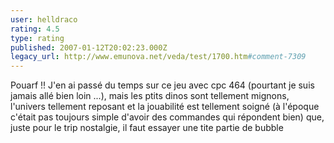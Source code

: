```yaml
---
user: helldraco
rating: 4.5
type: rating
published: 2007-01-12T20:02:23.000Z
legacy_url: http://www.emunova.net/veda/test/1700.htm#comment-7309
---
```

Pouarf !! J'en ai passé du temps sur ce jeu avec cpc 464 (pourtant je suis jamais allé bien loin ...), mais les ptits dinos sont tellement mignons, l'univers tellement reposant et la jouabilité est tellement soigné (à l'époque c'était pas toujours simple d'avoir des commandes qui répondent bien) que, juste pour le trip nostalgie, il faut essayer une tite partie de bubble